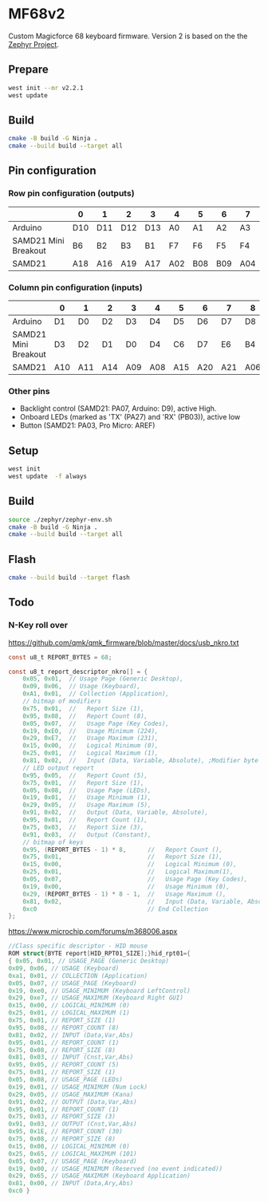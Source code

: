 # MF68v2

Custom Magicforce 68 keyboard firmware. Version 2 is based on the the [Zephyr Project](https://www.zephyrproject.org).

## Prepare

```bash
west init --mr v2.2.1
west update
```

## Build

```bash
cmake -B build -G Ninja .
cmake --build build --target all
```

## Pin configuration

### Row pin configuration (outputs)

|                      |  0  |  1  |  2  |  3  |  4  |  5  |  6  |  7  |
|----------------------|-----|-----|-----|-----|-----|-----|-----|-----|
| Arduino              | D10 | D11 | D12 | D13 | A0  | A1  | A2  | A3  |
| SAMD21 Mini Breakout | B6  | B2  | B3  | B1  | F7  | F6  | F5  | F4  |
| SAMD21               | A18 | A16 | A19 | A17 | A02 | B08 | B09 | A04 |

### Column pin configuration (inputs)

|                      |  0  |  1  |  2  |  3  |  4  |  5  |  6  |  7  |  8  |
|----------------------|-----|-----|-----|-----|-----|-----|-----|-----|-----|
| Arduino              | D1  | D0  | D2  | D3  | D4  | D5  | D6  | D7  | D8  |
| SAMD21 Mini Breakout | D3  | D2  | D1  | D0  | D4  | C6  | D7  | E6  | B4  |
| SAMD21               | A10 | A11 | A14 | A09 | A08 | A15 | A20 | A21 | A06 |

### Other pins

- Backlight control (SAMD21: PA07, Arduino: D9), active High.
- Onboard LEDs (marked as 'TX' (PA27) and 'RX' (PB03)), active low
- Button (SAMD21: PA03, Pro Micro: AREF)

## Setup

```bash
west init
west update  -f always
```

## Build

```bash
source ./zephyr/zephyr-env.sh
cmake -B build -G Ninja .
cmake --build build --target all
```

## Flash

```bash
cmake --build build --target flash
```

## Todo

### N-Key roll over

https://github.com/qmk/qmk_firmware/blob/master/docs/usb_nkro.txt

```C
const u8_t REPORT_BYTES = 68;

const u8_t report_descriptor_nkro[] = {
    0x05, 0x01,  // Usage Page (Generic Desktop),
    0x09, 0x06,  // Usage (Keyboard),
    0xA1, 0x01,  // Collection (Application),
    // bitmap of modifiers
    0x75, 0x01,  //   Report Size (1),
    0x95, 0x08,  //   Report Count (8),
    0x05, 0x07,  //   Usage Page (Key Codes),
    0x19, 0xE0,  //   Usage Minimum (224),
    0x29, 0xE7,  //   Usage Maximum (231),
    0x15, 0x00,  //   Logical Minimum (0),
    0x25, 0x01,  //   Logical Maximum (1),
    0x81, 0x02,  //   Input (Data, Variable, Absolute), ;Modifier byte
    // LED output report
    0x95, 0x05,  //   Report Count (5),
    0x75, 0x01,  //   Report Size (1),
    0x05, 0x08,  //   Usage Page (LEDs),
    0x19, 0x01,  //   Usage Minimum (1),
    0x29, 0x05,  //   Usage Maximum (5),
    0x91, 0x02,  //   Output (Data, Variable, Absolute),
    0x95, 0x01,  //   Report Count (1),
    0x75, 0x03,  //   Report Size (3),
    0x91, 0x03,  //   Output (Constant),
    // bitmap of keys
    0x95, (REPORT_BYTES - 1) * 8,      //   Report Count (),
    0x75, 0x01,                        //   Report Size (1),
    0x15, 0x00,                        //   Logical Minimum (0),
    0x25, 0x01,                        //   Logical Maximum(1),
    0x05, 0x07,                        //   Usage Page (Key Codes),
    0x19, 0x00,                        //   Usage Minimum (0),
    0x29, (REPORT_BYTES - 1) * 8 - 1,  //   Usage Maximum (),
    0x81, 0x02,                        //   Input (Data, Variable, Absolute),
    0xc0                               // End Collection
};
```

https://www.microchip.com/forums/m368006.aspx

```C
//Class specific descriptor - HID mouse
ROM struct{BYTE report[HID_RPT01_SIZE];}hid_rpt01={
{ 0x05, 0x01, // USAGE_PAGE (Generic Desktop)
0x09, 0x06, // USAGE (Keyboard)
0xa1, 0x01, // COLLECTION (Application)
0x05, 0x07, // USAGE_PAGE (Keyboard)
0x19, 0xe0, // USAGE_MINIMUM (Keyboard LeftControl)
0x29, 0xe7, // USAGE_MAXIMUM (Keyboard Right GUI)
0x15, 0x00, // LOGICAL_MINIMUM (0)
0x25, 0x01, // LOGICAL_MAXIMUM (1)
0x75, 0x01, // REPORT_SIZE (1)
0x95, 0x08, // REPORT_COUNT (8)
0x81, 0x02, // INPUT (Data,Var,Abs)
0x95, 0x01, // REPORT_COUNT (1)
0x75, 0x08, // REPORT_SIZE (8)
0x81, 0x03, // INPUT (Cnst,Var,Abs)
0x95, 0x05, // REPORT_COUNT (5)
0x75, 0x01, // REPORT_SIZE (1)
0x05, 0x08, // USAGE_PAGE (LEDs)
0x19, 0x01, // USAGE_MINIMUM (Num Lock)
0x29, 0x05, // USAGE_MAXIMUM (Kana)
0x91, 0x02, // OUTPUT (Data,Var,Abs)
0x95, 0x01, // REPORT_COUNT (1)
0x75, 0x03, // REPORT_SIZE (3)
0x91, 0x03, // OUTPUT (Cnst,Var,Abs)
0x95, 0x1E, // REPORT_COUNT (30)
0x75, 0x08, // REPORT_SIZE (8)
0x15, 0x00, // LOGICAL_MINIMUM (0)
0x25, 0x65, // LOGICAL_MAXIMUM (101)
0x05, 0x07, // USAGE_PAGE (Keyboard)
0x19, 0x00, // USAGE_MINIMUM (Reserved (no event indicated))
0x29, 0x65, // USAGE_MAXIMUM (Keyboard Application)
0x81, 0x00, // INPUT (Data,Ary,Abs)
0xc0 }
```
